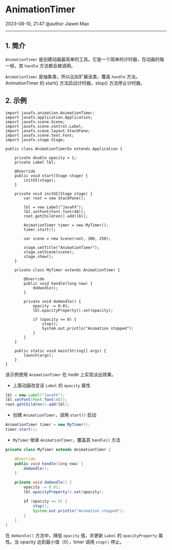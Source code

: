 # AnimationTimer

2023-08-10, 21:47
@author Jiawei Mao
****
## 1. 简介

`AnimationTimer` 是创建动画最简单的工具。它是一个简单的计时器，在动画的每一帧，其 `handle` 方法都会被调用。

`AnimationTimer` 是抽象类，所以比如扩展该类，覆盖 `handle` 方法。AnimationTimer 的 start() 方法启动计时器，stop() 方法停止计时器。

## 2. 示例

```java{.line-numbers}
import javafx.animation.AnimationTimer;
import javafx.application.Application;
import javafx.scene.Scene;
import javafx.scene.control.Label;
import javafx.scene.layout.StackPane;
import javafx.scene.text.Font;
import javafx.stage.Stage;

public class AnimationTimerEx extends Application {

    private double opacity = 1;
    private Label lbl;

    @Override
    public void start(Stage stage) {
        initUI(stage);
    }

    private void initUI(Stage stage) {
        var root = new StackPane();

        lbl = new Label("JavaFX");
        lbl.setFont(Font.font(48));
        root.getChildren().add(lbl);

        AnimationTimer timer = new MyTimer();
        timer.start();

        var scene = new Scene(root, 300, 250);

        stage.setTitle("AnimationTimer");
        stage.setScene(scene);
        stage.show();
    }

    private class MyTimer extends AnimationTimer {

        @Override
        public void handle(long now) {
            doHandle();
        }

        private void doHandle() {
            opacity -= 0.01;
            lbl.opacityProperty().set(opacity);

            if (opacity <= 0) {
                stop();
                System.out.println("Animation stopped");
            }
        }
    }

    public static void main(String[] args) {
        launch(args);
    }
}
```

该示例使用 `AnimationTimer` 在 node 上实现淡出效果。

- 上面动画改变该 `Label` 的 `opacity` 属性

```java
lbl = new Label("JavaFX");
lbl.setFont(Font.font(48));
root.getChildren().add(lbl);
```

- 创建 `AnimationTimer`，调用 `start()` 启动

```java
AnimationTimer timer = new MyTimer();
timer.start();
```

- `MyTimer` 继承 `AnimationTimer`，覆盖其 `handle()` 方法

```java
private class MyTimer extends AnimationTimer {

    @Override
    public void handle(long now) {
        doHandle();
    }

    private void doHandle() {
        opacity -= 0.01;
        lbl.opacityProperty().set(opacity);

        if (opacity <= 0) {
            stop();
            System.out.println("Animation stopped");
        }
    }
}
```

在 `doHandle()` 方法中，降低 `opacity` 值，并更新 `Label` 的 `opacityProperty` 属性。当 opacity 达到最小值（0），timer 调用 `stop()` 停止。
